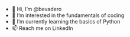 - 👋 Hi, I’m @bevadero
- 👀 I’m interested in the fundamentals of coding
- 🌱 I’m currently learning the basics of Python
- 📫 Reach me on LinkedIn

<!---
bevadero/bevadero is a ✨ special ✨ repository because its `README.md` (this file) appears on your GitHub profile.
You can click the Preview link to take a look at your changes.
--->
